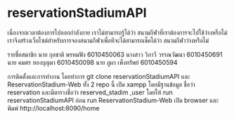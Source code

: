 # reservationStadiumAPI

เนื่องจากเวลาต้องการไปออกกำลังกาย เราไม่สามารถรู้ได้ว่า สนามกีฬาที่เราต้องการจะไปใช้ว่างหรือไม่ 
เราจึงสร้างเว็บไซต์สำหรับการจองสนามกีฬาเพื่อทีจะได้สามารถเช็คได้ว่า สนามกีฬาว่างหรือไม่

รายชื่อสมาชิก 
นาย กุลชาติ พรหมฟัง       6010450063
นางสาว วิภาวี วรรณวัฒนา  6010450691
นาย คมศร ทองบุญมา      6010450098 
นาย ภูผา เพ็งทรัพย์         6010450594


การติดตั้งและการทำงาน
โดยทำการ git clone reservationStadiumAPI และ ReservationStadium-Web ทั้ง 2 repo นี้ 
เปิด xampp โดยมีฐานข้อมูล ชื่อว่า reservation และมีตารางชื่อว่า reserved_stadim ,user
โดยให้ run reservationStadiumAPI ก่อน run ReservationStadium-Web 
เปิด browser และพิมพ์ http://localhost:8090/home
